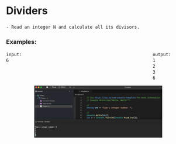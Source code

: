 # Dividers

    - Read an integer N and calculate all its divisors.

### Examples:

    input:                                                  output:
    6                                                       1
                                                            2
                                                            3
                                                            6

<p align="center">
  <img src="./screenshots/example1.png" width="350" title="Console">
</p>
